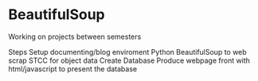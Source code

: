 # BeautifulSoup
Working on projects between semesters

Steps
Setup documenting/blog enviroment
Python BeautifulSoup to web scrap STCC for object data
Create Database
Produce webpage front with html/javascript to present the database
